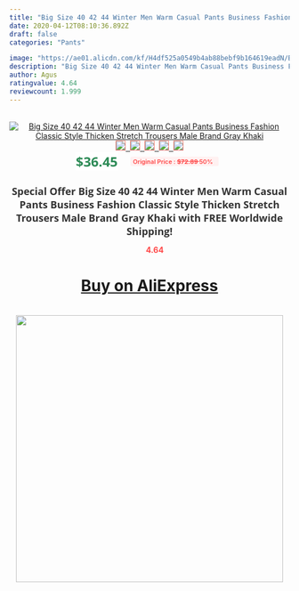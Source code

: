 ```yaml
---
title: "Big Size 40 42 44 Winter Men Warm Casual Pants Business Fashion Classic Style Thicken Stretch Trousers Male Brand Gray Khaki"
date: 2020-04-12T08:10:36.892Z
draft: false
categories: "Pants"

image: "https://ae01.alicdn.com/kf/H4df525a0549b4ab88bebf9b164619eadN/Big-Size-40-42-44-Winter-Men-Warm-Casual-Pants-Business-Fashion-Classic-Style-Thicken-Stretch.jpg"
description: "Big Size 40 42 44 Winter Men Warm Casual Pants Business Fashion Classic Style Thicken Stretch Trousers Male Brand Gray Khaki"
author: Agus
ratingvalue: 4.64
reviewcount: 1.999
---
```

<br>
<div style="text-align: center;">
<a href="https://s.click.aliexpress.com/e/_A2EJI5" target="_blank" rel="nofollow noopener noreferrer"><img alt="Big Size 40 42 44 Winter Men Warm Casual Pants Business Fashion Classic Style Thicken Stretch Trousers Male Brand Gray Khaki" class="magnifier-image" src="https://ae01.alicdn.com/kf/H4df525a0549b4ab88bebf9b164619eadN/Big-Size-40-42-44-Winter-Men-Warm-Casual-Pants-Business-Fashion-Classic-Style-Thicken-Stretch.jpg_640x640.jpg">
<br>
<img style="border:1px solid salmon" src="https://ae01.alicdn.com/kf/H4df525a0549b4ab88bebf9b164619eadN/Big-Size-40-42-44-Winter-Men-Warm-Casual-Pants-Business-Fashion-Classic-Style-Thicken-Stretch.jpg_120x120.jpg">&nbsp;&nbsp;<img style="border:1px solid salmon" src="https://ae01.alicdn.com/kf/H6dd750d4f6164b2987fda60880e7f078S/Big-Size-40-42-44-Winter-Men-Warm-Casual-Pants-Business-Fashion-Classic-Style-Thicken-Stretch.jpg_120x120.jpg">&nbsp;&nbsp;<img style="border:1px solid salmon" src="https://ae01.alicdn.com/kf/Ha057b9b1e44d4dde9a72de2bc71c303bI/Big-Size-40-42-44-Winter-Men-Warm-Casual-Pants-Business-Fashion-Classic-Style-Thicken-Stretch.jpg_120x120.jpg">&nbsp;&nbsp;<img style="border:1px solid salmon" src="https://ae01.alicdn.com/kf/H90952c535db545d6b26d09fa69c323583/Big-Size-40-42-44-Winter-Men-Warm-Casual-Pants-Business-Fashion-Classic-Style-Thicken-Stretch.jpg_120x120.jpg">&nbsp;&nbsp;<img style="border:1px solid salmon" src="https://ae01.alicdn.com/kf/Hf6e7447e84c64ac6944a288f7c0d44day/Big-Size-40-42-44-Winter-Men-Warm-Casual-Pants-Business-Fashion-Classic-Style-Thicken-Stretch.jpg_120x120.jpg"></a></div><br0>
<div style="text-align: center;"><span style="background-color: white; border: 0px; box-sizing: border-box; color: seagreen; display: inline-block; font-family: &quot;open sans&quot; , &quot;arial&quot; , &quot;helvetica&quot; , sans-serif , &quot;heiti&quot;; font-size: 24px; font-stretch: inherit; font-weight: 700; line-height: inherit; margin: 0px 10px 0px 0px; padding: 0px; vertical-align: middle;">$36.45 </span>
<span style="background: rgb(255 , 241 , 241); border-radius: 3px; border: 0px; box-sizing: border-box; color: #ff4747; display: inline-block; font-family: inherit; font-size: 12px; font-stretch: inherit; font-style: inherit; font-variant: inherit; font-weight: 600; line-height: inherit; margin: 0px; padding: 2px 5px; transform: scale(0.9); vertical-align: middle;">Original Price : <b style="text-decoration: line-through;">$72.89 </b> 50%&nbsp;&nbsp;</span></div>
<h1 style="color: #333333; display: inline-block; font-family: &quot;open sans&quot; , &quot;arial&quot; , &quot;helvetica&quot; , sans-serif , &quot;heiti&quot;; font-size: 18px; font-stretch: inherit; font-weight: 700; text-align: center;">Special Offer Big Size 40 42 44 Winter Men Warm Casual Pants Business Fashion Classic Style Thicken Stretch Trousers Male Brand Gray Khaki with FREE Worldwide Shipping!</h1>
<div style="color: #ff4747; text-align: center;">
<img src="https://4.bp.blogspot.com/-M0ZcTcb-5uY/XleCXlxnR4I/AAAAAAAAAEc/OrjgMkXV1oMQFaCRZj5HQwOCBcu3w1FegCPcBGAYYCw/s1600/star.png" style="height: 15px;">&nbsp;<b>4.64</b></div>
<div class="button_cont" align="center"><a class="buynow_a" href="https://s.click.aliexpress.com/e/_A2EJI5" target="_blank" rel="nofollow noopener noreferrer"><H1>Buy on AliExpress</H1></a></div><br>
<div class="separator" style="clear: both; text-align: center;">
<img src="https://lh3.googleusercontent.com/-pTy5HemUv9M/XlePHvY0dAI/AAAAAAAAAE4/0nX5iRUoIWY8eMW9Dpxeirr157OZliDIgCLcBGAsYHQ/s1600/badge.gif" width="480">
</div>
